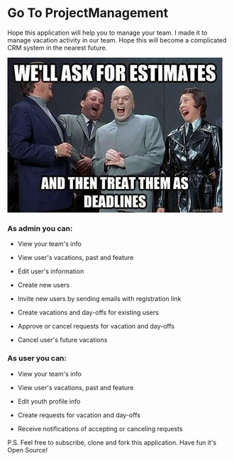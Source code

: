 # Go To ProjectManagement

Hope this application will help you to manage your team. I made it to manage vacation activity in our team. Hope this will become a complicated CRM system in the nearest future.

![joke](https://raw.githubusercontent.com/sorefull/go_to_pm/master/public/images/readme.jpg)

### As admin you can:

* View your team's info

* View user's vacations, past and feature

* Edit user's information

* Create new users

* Invite new users by sending emails with registration link

* Create vacations and day-offs for existing users

* Approve or cancel requests for vacation and day-offs

* Cancel user's future vacations

### As user you can:

* View your team's info

* View user's vacations, past and feature

* Edit youth profile info

* Create requests for vacation and day-offs

* Receive notifications of accepting or canceling requests

P.S. Feel free to subscribe, clone and fork this application. Have fun it's Open Source!
